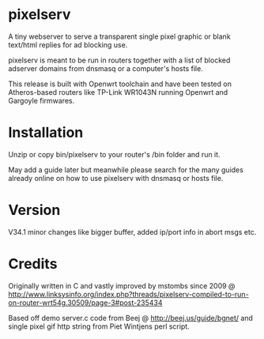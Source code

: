 pixelserv
=========

A tiny webserver to serve a transparent single pixel graphic or blank text/html replies for ad blocking use.

pixelserv is meant to be run in routers together with a list of blocked adserver domains from dnsmasq or a computer's hosts file.  

This release is built with Openwrt toolchain and have been tested on Atheros-based routers like TP-Link WR1043N running Openwrt and Gargoyle firmwares.


Installation
====

Unzip or copy bin/pixelserv to your router's /bin folder and run it.

May add a guide later but meanwhile please search for the many guides already online on how to use pixelserv with dnsmasq or hosts file.


Version
====

V34.1  minor changes like bigger buffer, added ip/port info in abort msgs etc.


Credits
====

Originally written in C and vastly improved by mstombs since 2009 @ http://www.linksysinfo.org/index.php?threads/pixelserv-compiled-to-run-on-router-wrt54g.30509/page-3#post-235434

Based off demo server.c code from Beej @ http://beej.us/guide/bgnet/ and single pixel gif http string from Piet Wintjens perl script.


